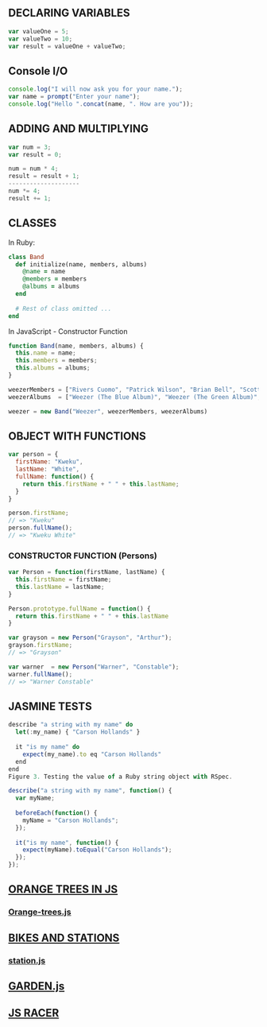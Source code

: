 ## DECLARING VARIABLES
```javascript
var valueOne = 5;
var valueTwo = 10;
var result = valueOne + valueTwo;
```

## Console I/O
```javascript
console.log("I will now ask you for your name.");
var name = prompt("Enter your name");
console.log("Hello ".concat(name, ". How are you"));
```

## ADDING AND MULTIPLYING 
```javascript
var num = 3;
var result = 0;

num = num * 4;
result = result + 1;
--------------------
num *= 4;
result += 1;
```

## CLASSES
In Ruby:
```ruby
class Band
  def initialize(name, members, albums)
    @name = name
    @members = members
    @albums = albums
  end
  
  # Rest of class omitted ...
end
```
In JavaScript - Constructor Function
```javascript
function Band(name, members, albums) {
  this.name = name;
  this.members = members;
  this.albums = albums;
}

weezerMembers = ["Rivers Cuomo", "Patrick Wilson", "Brian Bell", "Scott Shriner"]
weezerAlbums  = ["Weezer (The Blue Album)", "Weezer (The Green Album)", "Weezer (The Red Album)", "Weezer (The White Album)"]

weezer = new Band("Weezer", weezerMembers, weezerAlbums)
```
## OBJECT WITH FUNCTIONS
```javascript
var person = {
  firstName: "Kweku",
  lastName: "White",
  fullName: function() {
    return this.firstName + " " + this.lastName;
  }
}

person.firstName;
// => "Kweku"
person.fullName();
// => "Kweku White"
```
### CONSTRUCTOR FUNCTION (Persons)
```javascript
var Person = function(firstName, lastName) {
  this.firstName = firstName;
  this.lastName = lastName;
}

Person.prototype.fullName = function() {
  return this.firstName + " " + this.lastName
}

var grayson = new Person("Grayson", "Arthur");
grayson.firstName;
// => "Grayson"

var warner  = new Person("Warner", "Constable");
warner.fullName();
// => "Warner Constable"
```
## JASMINE TESTS
```javascript
describe "a string with my name" do
  let(:my_name) { "Carson Hollands" }
  
  it "is my name" do
  	expect(my_name).to eq "Carson Hollands"
  end
end
Figure 3. Testing the value of a Ruby string object with RSpec.

describe("a string with my name", function() {
  var myName;
  
  beforeEach(function() {
    myName = "Carson Hollands";  
  });
  
  it("is my name", function() {
    expect(myName).toEqual("Carson Hollands");
  });
});
```
## [ORANGE TREES IN JS](https://github.com/sf-sea-lions-2017/oojs-orange-tree-challenge/tree/pair-intell-gent%2Clucaskuhn)
### [Orange-trees.js](https://github.com/sf-sea-lions-2017/oojs-orange-tree-challenge/blob/pair-intell-gent%2Clucaskuhn/src/orange_tree.js)
## [BIKES AND STATIONS](https://github.com/sf-sea-lions-2017/oojs-bikes-and-stations-challenge/tree/solo-lucaskuhn)
### [station.js](https://github.com/sf-sea-lions-2017/oojs-bikes-and-stations-challenge/blob/solo-lucaskuhn/src/station.js)

## [GARDEN.js](https://github.com/sf-sea-lions-2017/oojs-garden-challenge/blob/pair-intell-gent%2Clucaskuhn/src/garden.js)

## [JS RACER](https://github.com/sf-sea-lions-2017/phase-2-guide/blob/sf/week-6/monday.md)
